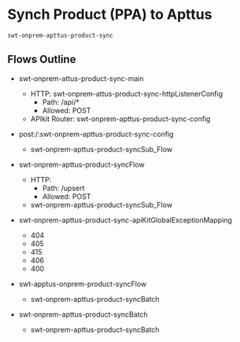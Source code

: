 # Synch Product (PPA) to Apttus

    swt-onprem-apttus-product-sync
   
## Flows Outline

* swt-onprem-attus-product-sync-main
   * HTTP: swt-onprem-attus-product-sync-httpListenerConfig
      * Path: /api/*
      * Allowed: POST
   * APIkit Router: swt-onprem-apttus-product-sync-config
   
* post:/:swt-onprem-apttus-product-sync-config
   * swt-onprem-apttus-product-syncSub_Flow
   
* swt-onprem-apttus-product-syncFlow
   * HTTP:
      * Path: /upsert
      * Allowed: POST
   * swt-onprem-apttus-product-syncSub_Flow

* swt-onprem-apttus-product-sync-apiKitGlobalExceptionMapping
   * 404
   * 405
   * 415
   * 406
   * 400
   
* swt-apptus-onprem-product-syncFlow
   * swt-onprem-apttus-product-syncBatch
   
* swt-onprem-apttus-product-syncBatch
   * swt-onprem-apttus-product-syncBatch
